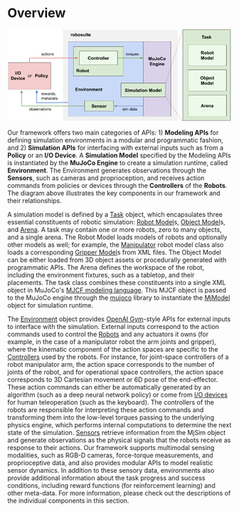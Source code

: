 # Overview

![module_overview_diagram](../images/module_overview.png)

Our framework offers two main categories of APIs: 1) **Modeling APIs** for defining simulation environments in a modular and programmatic fashion, and 2) **Simulation APIs** for interfacing with external inputs such as from a **Policy** or an **I/O Device**. A **Simulation Model** specified by the Modeling APIs is instantiated by the **MuJoCo Engine** to create a simulation runtime, called **Environment**. The Environment generates observations through the **Sensors**, such as cameras and proprioception, and receives action commands from policies or devices through the **Controllers** of the **Robots**. The diagram above illustrates the key components in our framework and their relationships.

A simulation model is defined by a [Task](../modeling/task) object, which encapsulates three essential constituents of robotic simulation: [Robot Model](../modeling/robot_model)s, [Object Model](../modeling/object_model)s, and [Arena](../modeling/arena). A task may contain one or more robots, zero to many objects, and a single arena. The Robot Model loads models of robots and optionally other models as well; for example, the [Manipulator](../modeling/robot_model.html#manipulator-model) robot model class also loads a corresponding [Gripper Model](../modeling/robot_model.html#gripper-model)s from XML files. The Object Model can be either loaded from 3D object assets or procedurally generated with programmatic APIs. The Arena defines the workspace of the robot, including the environment fixtures, such as a tabletop, and their placements. The task class combines these constituents into a single XML object in MuJoCo's [MJCF modeling language](http://www.mujoco.org/book/XMLreference.html). This MJCF object is passed to the MuJoCo engine through the [mujoco](https://mujoco.readthedocs.io/en/latest/python.html) library to instantiate the [MjModel](https://mujoco.readthedocs.io/en/latest/APIreference.html?highlight=MjModel#mjmodel) object for simulation runtime.

The [Environment](environments) object provides [OpenAI Gym](https://gym.openai.com/)-style APIs for external inputs to interface with the simulation. External inputs correspond to the action commands used to control the [Robots](robots) and any actuators it owns (for example, in the case of a manipulator robot the arm joints and gripper), where the kinematic component of the action spaces are specific to the [Controllers](controllers) used by the robots. For instance, for joint-space controllers of a robot manipulator arm, the action space corresponds to the number of joints of the robot, and for operational space controllers, the action space corresponds to 3D Cartesian movement or 6D pose of the end-effector. These action commands can either be automatically generated by an algorithm (such as a deep neural network policy) or come from [I/O devices](devices) for human teleoperation (such as the keyboard). The controllers of the robots are responsible for interpreting these action commands and transforming them into the low-level torques passing to the underlying physics engine, which performs internal computations to determine the next state of the simulation. [Sensors](./sensors) retrieve information from the MjSim object and generate observations as the physical signals that the robots receive as response to their actions. Our framework supports multimodal sensing modalities, such as RGB-D cameras, force-torque measurements, and proprioceptive data, and also provides modular APIs to model realistic sensor dynamics. In addition to these sensory data, environments also provide additional information about the task progress and success conditions, including reward functions (for reinforcement learning) and other meta-data. For more information, please check out the descriptions of the individual components in this section.

